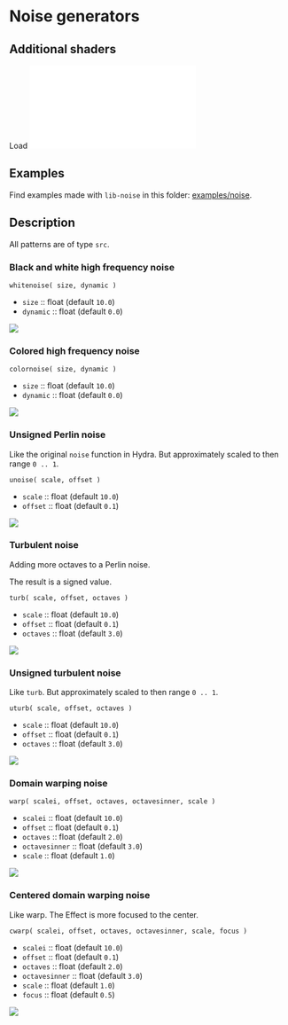 # Noise generators


## Additional shaders
Load ![lib-noise.js](./../../lib/lib-noise.js)

## Examples
Find examples made with `lib-noise` in this folder: [examples/noise](./../../examples/noise).

## Description
All patterns are of type `src`.

### Black and white high frequency noise

`whitenoise( size, dynamic )`

* `size` :: float (default `10.0`)
* `dynamic` :: float (default `0.0`)

![](./hf-noise.png)

### Colored high frequency noise

`colornoise( size, dynamic )`

* `size` :: float (default `10.0`)
* `dynamic` :: float (default `0.0`)

![](./hf-color-noise.png)

### Unsigned Perlin noise

Like the original `noise` function in Hydra. But approximately scaled to then range `0 .. 1`.

`unoise( scale, offset )`

* `scale`  :: float (default `10.0`)
* `offset` :: float (default `0.1`)

![](./unoise.jpg)

### Turbulent noise
Adding more octaves to a Perlin noise.

The result is a signed value.

`turb( scale, offset, octaves )`

* `scale`   :: float (default `10.0`)
* `offset`  :: float (default `0.1`)
* `octaves` :: float (default `3.0`)

![](./turb.jpg)

### Unsigned turbulent noise
Like `turb`. But approximately scaled to then range `0 .. 1`.

`uturb( scale, offset, octaves )`

* `scale`   :: float (default `10.0`)
* `offset`  :: float (default `0.1`)
* `octaves` :: float (default `3.0`)

![](./uturb.jpg)

### Domain warping noise

`warp( scalei, offset, octaves, octavesinner, scale )`

* `scalei`       :: float (default `10.0`)
* `offset`       :: float (default `0.1`)
* `octaves`      :: float (default `2.0`)
* `octavesinner` :: float (default `3.0`)
* `scale`        :: float (default `1.0`)

![](./warp.jpg)

### Centered domain warping noise
Like warp. The Effect is more focused to the center.

`cwarp( scalei, offset, octaves, octavesinner, scale, focus )`

* `scalei`       :: float (default `10.0`)
* `offset`       :: float (default `0.1`)
* `octaves`      :: float (default `2.0`)
* `octavesinner` :: float (default `3.0`)
* `scale`        :: float (default `1.0`)
* `focus`        :: float (default `0.5`)

![](./cwarp.jpg)
